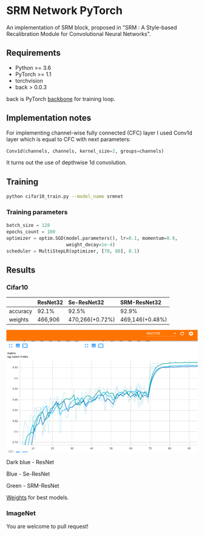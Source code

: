 # SRM Network PyTorch
An implementation of SRM block, proposed in "SRM : A Style-based Recalibration Module for Convolutional Neural Networks".

## Requirements
- Python >= 3.6
- PyTorch >= 1.1
- torchvision
- back > 0.0.3

back is PyTorch [backbone](https://github.com/EvgenyKashin/backbone) for training loop.
## Implementation notes
For implementing channel-wise fully connected (CFC) layer I used
Conv1d layer which is equal to CFC with next parameters:
```python
Conv1d(channels, channels, kernel_size=2, groups=channels)
``` 
It turns out the use of depthwise 1d convolution. 
## Training
```bash
python cifar10_train.py --model_name srmnet
```
### Training parameters
```python
batch_size = 128
epochs_count = 100
optimizer = optim.SGD(model.parameters(), lr=0.1, momentum=0.9,
                      weight_decay=1e-4)
scheduler = MultiStepLR(optimizer, [70, 80], 0.1)
```
## Results
### Cifar10
|           |ResNet32|Se-ResNet32|SRM-ResNet32|
|:----------|:-------|:----------|:-----------|
|accuracy   |92.1%   |92.5%      |92.9%       |
|weights    |466,906 |470,266(+0.72%)|469,146(+0.48%)|

<img src="imgs/plot.png">

Dark blue - ResNet

Blue - Se-ResNet

Green - SRM-ResNet

[Weights](weights) for best models.

### ImageNet
You are welcome to pull request!
